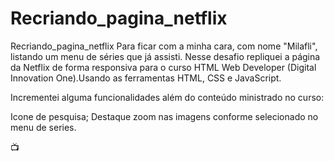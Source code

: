 # Recriando_pagina_netflix
Recriando_pagina_netflix  Para ficar com a minha cara, com nome "Milafli", listando um menu de séries que já assisti.  Nesse desafio repliquei a página da Netflix de forma responsiva para o curso HTML Web Developer (Digital Innovation One).Usando as ferramentas HTML, CSS e JavaScript.

Incrementei alguma funcionalidades além do conteúdo ministrado no curso:  

Icone de pesquisa; 
Destaque zoom nas imagens conforme selecionado no menu de series.

📺
